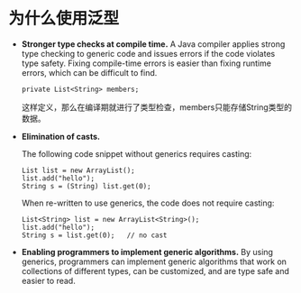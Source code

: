 # 为什么使用泛型

- **Stronger type checks at compile time.**
  A Java compiler applies strong type checking to generic code and issues errors if the code violates type safety. Fixing compile-time errors is easier than fixing runtime errors, which can be difficult to find.

  ~~~
  private List<String> members;
  ~~~

  这样定义，那么在编译期就进行了类型检查，members只能存储String类型的数据。

- **Elimination of casts.**

  The following code snippet without generics requires casting:

  ```
  List list = new ArrayList();
  list.add("hello");
  String s = (String) list.get(0);
  ```

  When re-written to use generics, the code does not require casting:

  ```
  List<String> list = new ArrayList<String>();
  list.add("hello");
  String s = list.get(0);   // no cast
  ```

- **Enabling programmers to implement generic algorithms.**
  By using generics, programmers can implement generic algorithms that work on collections of different types, can be customized, and are type safe and easier to read.

​	

